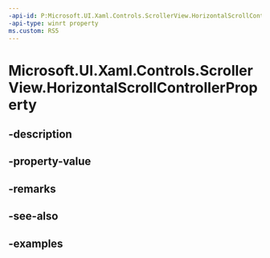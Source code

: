 ```yaml
---
-api-id: P:Microsoft.UI.Xaml.Controls.ScrollerView.HorizontalScrollControllerProperty
-api-type: winrt property
ms.custom: RS5
---
```


<!-- Property syntax.
public DependencyProperty HorizontalScrollControllerProperty { get; }
-->

# Microsoft.UI.Xaml.Controls.ScrollerView.HorizontalScrollControllerProperty

## -description

## -property-value

## -remarks

## -see-also

## -examples


